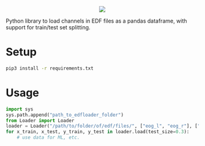 <p align="center">
    <img src="https://user-images.githubusercontent.com/5413669/61218523-baa9b200-a701-11e9-9856-fcfa39474466.png"/>
</p>

Python library to load channels in EDF files as a pandas dataframe, with support for train/test set splitting.

# Setup
```bash
pip3 install -r requirements.txt
```

# Usage
```python
import sys
sys.path.append("path_to_edfloader_folder")
from Loader import Loader
loader = Loader("/path/to/folder/of/edf/files/", ["eog_l", "eog_r"], ["spo2"])
for x_train, x_test, y_train, y_test in loader.load(test_size=0.3):
    # use data for ML, etc.
```
